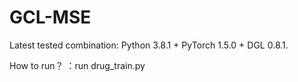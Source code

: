 # GCL-MSE
Latest tested combination: Python 3.8.1 + PyTorch 1.5.0 + DGL 0.8.1.

How to run？
：run drug_train.py
